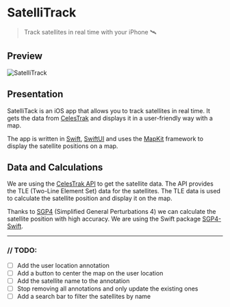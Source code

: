 # SatelliTrack

> Track satellites in real time with your iPhone 🛰️

## Preview

![SatelliTrack](...)

## Presentation
SatelliTack is an iOS app that allows you to track satellites in real time. It gets the data from [CelesTrak](https://www.celestrak.com/) and displays it in a user-friendly way with a map. 

The app is written in [Swift](https://www.swift.org/), [SwiftUI](https://developer.apple.com/xcode/swiftui/) and uses the [MapKit](https://developer.apple.com/documentation/mapkit/) framework to display the satellite positions on a map.

## Data and Calculations

We are using the [CelesTrak API](https://www.celestrak.com/NORAD/elements/) to get the satellite data. The API provides the TLE (Two-Line Element Set) data for the satellites. The TLE data is used to calculate the satellite position and display it on the map.

Thanks to [SGP4](https://en.wikipedia.org/wiki/Simplified_perturbations_models) (Simplified General Perturbations 4) we can calculate the satellite position with high accuracy. We are using the Swift package [SGP4-Swift](https://swiftpackageindex.com/csanfilippo/swift-sgp4).

___
### // TODO:
- [ ] Add the user location annotation
- [ ] Add a button to center the map on the user location
- [ ] Add the satellite name to the annotation
- [ ] Stop removing all annotations and only update the existing ones
- [ ] Add a search bar to filter the satellites by name